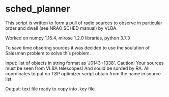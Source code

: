 # sched_planner
This script is written to form a pull of radio sources to observe in particular order and dwell (see NRAO SCHED manual) by VLBA. 

Worked on numpy 1.15.4, mlrose 1.2.0 libraries, python 3.7.3

To save time obsering sources it was decided to use the soulution of Salesman problem to solve this problem.

Input: list of objects in string format as 'J0143+1338'. Caution! Your sources must be seen from VLBA telescopes! 
And sould be sorded by RA.
  All coordinates to put on TSP optimizer script obtain from the name in source list.
  
Output: text file ready to copy into .key file.




